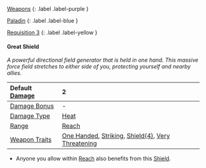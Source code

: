 
[Weapons](Game/Weapons-List)
{: .label .label-purple }

[Paladin](Game/Blocks/Paladin)
{: .label .label-blue }

[Requisition 3](Game/Deployment#Requisition)
{: .label .label-yellow }
#### Great Shield
*A powerful directional field generator that is held in one hand. This massive force field stretches to either side of you, protecting yourself and nearby allies.*

| Default [Damage](Core/Weapons#Calculating%20Damage) | 2                                                                                                                                                                                  |
| :-------------------------------------------------- | :--------------------------------------------------------------------------------------------------------------------------------------------------------------------------------- |
| [Damage Bonus](Game/Core/Weapons#Damage%20Bonus)    | -                                                                                                                                                                                  |
| [Damage Type](Core/Weapons#Damage%20Type)           | [Heat](Game/Core/Injury#Heat)                                                                                                                                                      |
| [Range](Core/Weapons#Range)                         | [Reach](Game/Core/Movement#Reach)                                                                                                                                                  |
| [Weapon Traits](Core/Weapon-Traits)                 | [One Handed](Game/Core/Blocks/One-Handed), [Striking](Game/Core/Blocks/Striking), [Shield(4)](Game/Core/Blocks/Shield), [Very Threatening](Game/Core/Blocks/Very%20Threatening) |

* Anyone you allow within [Reach](Game/Core/Movement#Reach) also benefits from this [Shield](Game/Core/Terminology#Shield).

